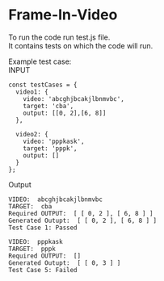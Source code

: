 # Frame-In-Video

To run the code run test.js file.  
It contains tests on which the code will run.

Example test case:  
INPUT

```
const testCases = {
  video1: {
    video: 'abcghjbcakjlbnmvbc',
    target: 'cba',
    output: [[0, 2],[6, 8]]
  },

  video2: {
    video: 'pppkask',
    target: 'pppk',
    output: []
  }
};
```

Output

```
VIDEO:  abcghjbcakjlbnmvbc
TARGET:  cba
Required OUTPUT:  [ [ 0, 2 ], [ 6, 8 ] ]
Generated Outupt:  [ [ 0, 2 ], [ 6, 8 ] ]
Test Case 1: Passed

VIDEO:  pppkask
TARGET:  pppk
Required OUTPUT:  []
Generated Outupt:  [ [ 0, 3 ] ]
Test Case 5: Failed
```
